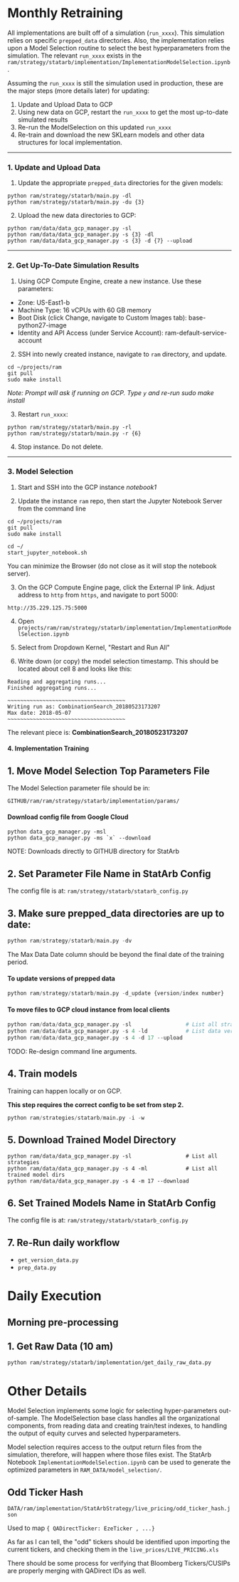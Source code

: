 # Monthly Retraining

All implementations are built off of a simulation (`run_xxxx`). This simulation relies on specific `prepped_data` directories. Also, the implementation relies upon a Model Selection routine to select the best hyperparameters from the simulation. The relevant `run_xxxx` exists in the `ram/strategy/statarb/implementation/ImplementationModelSelection.ipynb`.

Assuming the `run_xxxx` is still the simulation used in production, these are the major steps (more details later) for updating:

1. Update and Upload Data to GCP
2. Using new data on GCP, restart the `run_xxxx` to get the most up-to-date simulated results
3. Re-run the ModelSelection on this updated `run_xxxx`
4. Re-train and download the new SKLearn models and other data structures for local implementation.

---
### 1. Update and Upload Data

1. Update the appropriate `prepped_data` directories for the given models:
```
python ram/strategy/statarb/main.py -dl
python ram/strategy/statarb/main.py -du {3}
```

2. Upload the new data directories to GCP:
```
python ram/data/data_gcp_manager.py -sl
python ram/data/data_gcp_manager.py -s {3} -dl
python ram/data/data_gcp_manager.py -s {3} -d {7} --upload
```

---
### 2. Get Up-To-Date Simulation Results

1. Using GCP Compute Engine, create a new instance. Use these parameters:
  * Zone: US-East1-b
  * Machine Type: 16 vCPUs with 60 GB memory
  * Boot Disk (click Change, navigate to Custom Images tab): base-python27-image
  * Identity and API Access (under Service Account): ram-default-service-account

2. SSH into newly created instance, navigate to `ram` directory, and update.
```
cd ~/projects/ram
git pull
sudo make install
```

*Note: Prompt will ask if running on GCP. Type `y` and re-run sudo make install*

3. Restart `run_xxxx`:
```
python ram/strategy/statarb/main.py -rl
python ram/strategy/statarb/main.py -r {6}
```

4. Stop instance. Do not delete.

---
### 3. Model Selection

1. Start and SSH into the GCP instance *notebook1*

2. Update the instance `ram` repo, then start the Jupyter Notebook Server from the command line
```
cd ~/projects/ram
git pull
sudo make install

cd ~/
start_jupyter_notebook.sh
```

You can minimize the Browser (do not close as it will stop the notebook server).

3. On the GCP Compute Engine page, click the External IP link. Adjust address to `http` from `https`, and navigate to port 5000:
```
http://35.229.125.75:5000
```

4. Open `projects/ram/ram/strategy/statarb/implementation/ImplementationModelSelection.ipynb`

5. Select from Dropdown Kernel, "Restart and Run All"

6. Write down (or copy) the model selection timestamp. This should be located about cell 8 and looks like this:

```
Reading and aggregating runs...
Finished aggregating runs...

~~~~~~~~~~~~~~~~~~~~~~~~~~~~~~~~~~~~~
Writing run as: CombinationSearch_20180523173207
Max date: 2018-05-07
~~~~~~~~~~~~~~~~~~~~~~~~~~~~~~~~~~~~~
```

The relevant piece is: **CombinationSearch_20180523173207**





#### 4. Implementation Training

## 1. Move Model Selection Top Parameters File

The Model Selection parameter file should be in:
```
GITHUB/ram/ram/strategy/statarb/implementation/params/
```

#### Download config file from Google Cloud

```
python data_gcp_manager.py -msl
python data_gcp_manager.py -ms `x` --download
```

NOTE: Downloads directly to GITHUB directory for StatArb


## 2. Set Parameter File Name in StatArb Config

The config file is at: `ram/strategy/statarb/statarb_config.py`


## 3. Make sure prepped_data directories are up to date:

```python
python ram/strategy/statarb/main.py -dv
```

The Max Data Date column should be beyond the final date of the training period.

#### To update versions of prepped data

```python
python ram/strategy/statarb/main.py -d_update {version/index number}
```

#### To move files to GCP cloud instance from local clients

```python
python ram/data/data_gcp_manager.py -sl                 # List all strategies
python ram/data/data_gcp_manager.py -s 4 -ld            # List data versions for strategy
python ram/data/data_gcp_manager.py -s 4 -d 17 --upload
```

TODO: Re-design command line arguments.


## 4. Train models

Training can happen locally or on GCP.

**This step requires the correct config to be set from step 2.**

```python
python ram/strategies/statarb/main.py -i -w
```


## 5. Download Trained Model Directory

```
python ram/data/data_gcp_manager.py -sl                 # List all strategies
python ram/data/data_gcp_manager.py -s 4 -ml            # List all trained model dirs
python ram/data/data_gcp_manager.py -s 4 -m 17 --download
```


## 6. Set Trained Models Name in StatArb Config

The config file is at: `ram/strategy/statarb/statarb_config.py`


## 7. Re-Run daily workflow

* `get_version_data.py`
* `prep_data.py`



# Daily Execution

## Morning pre-processing




## 1. Get Raw Data (10 am)

```
python ram/strategy/statarb/implementation/get_daily_raw_data.py
```




# Other Details


Model Selection implements some logic for selecting hyper-parameters out-of-sample. The ModelSelection base class handles all the organizational components, from reading data and creating train/test indexes, to handling the output of equity curves and selected hyperparameters.

Model selection requires access to the output return files from the simulation, therefore, will happen where those files exist. The StatArb Notebook `ImplementationModelSelection.ipynb` can be used to generate the optimized parameters in `RAM_DATA/model_selection/`.




## Odd Ticker Hash

`DATA/ram/implementation/StatArbStrategy/live_pricing/odd_ticker_hash.json`

Used to map `{ QADirectTicker: EzeTicker , ...}`

As far as I can tell, the "odd" tickers should be identified upon importing the current tickers, and checking them in the `live_prices/LIVE_PRICING.xls`

There should be some process for verifying that Bloomberg Tickers/CUSIPs are properly merging with QADirect IDs as well.


